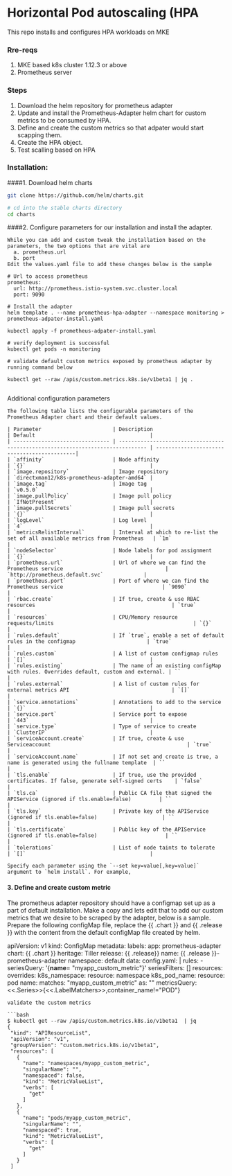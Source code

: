 # Horizontal Pod autoscaling (HPA
This repo installs and configures HPA workloads on MKE 

### Rre-reqs
1. MKE based k8s cluster 1.12.3 or above 
2. Prometheus server  

### Steps 
1. Download the helm repository for prometheus adapter 
2. Update and install the Prometheus-Adapter helm chart for custom metrics to be consumed by HPA.
3. Define and create the custom metrics so that adpater would start scapping them.
4. Create the HPA object.
5. Test scalling based on HPA

### Installation:

####1. Download helm charts
```bash
git clone https://github.com/helm/charts.git

# cd into the stable charts directory
cd charts
```
####2. Configure parameters for our installation and install the adapter. 
```
While you can add and custom tweak the installation based on the parameters, the two options that are vital are 
  a. prometheus.url
  b. port
Edit the values.yaml file to add these changes below is the sample

# Url to access prometheus
prometheus:
  url: http://prometheus.istio-system.svc.cluster.local
  port: 9090
  
# Install the adapter
helm template . --name prometheus-hpa-adapter --namespace monitoring > prometheus-adpater-install.yaml

kubectl apply -f prometheus-adpater-install.yaml

# verify deployment is successful 
kubectl get pods -n monitoring

# validate default custom metrics exposed by prometheus adapter by running command below

kubectl get --raw /apis/custom.metrics.k8s.io/v1beta1 | jq .


```


Additional configuration parameters
```
The following table lists the configurable parameters of the Prometheus Adapter chart and their default values.

| Parameter                       | Description                                                                     | Default                                     |
| ------------------------------- | ------------------------------------------------------------------------------- | --------------------------------------------|
| `affinity`                      | Node affinity                                                                   | `{}`                                        |
| `image.repository`              | Image repository                                                                | `directxman12/k8s-prometheus-adapter-amd64` |
| `image.tag`                     | Image tag                                                                       | `v0.5.0`                                    |
| `image.pullPolicy`              | Image pull policy                                                               | `IfNotPresent`                              |
| `image.pullSecrets`             | Image pull secrets                                                              | `{}`                                        |
| `logLevel`                      | Log level                                                                       | `4`                                         |
| `metricsRelistInterval`         | Interval at which to re-list the set of all available metrics from Prometheus   | `1m`                                        |
| `nodeSelector`                  | Node labels for pod assignment                                                  | `{}`                                        |
| `prometheus.url`                | Url of where we can find the Prometheus service                                 | `http://prometheus.default.svc`             |
| `prometheus.port`               | Port of where we can find the Prometheus service                                | `9090`                                      |
| `rbac.create`                   | If true, create & use RBAC resources                                            | `true`                                      |
| `resources`                     | CPU/Memory resource requests/limits                                             | `{}`                                        |
| `rules.default`                 | If `true`, enable a set of default rules in the configmap                       | `true`                                      |
| `rules.custom`                  | A list of custom configmap rules                                                | `[]`                                        |
| `rules.existing`                | The name of an existing configMap with rules. Overrides default, custom and external. | ``                                    |
| `rules.external`                | A list of custom rules for external metrics API                                 | `[]`                                        |
| `service.annotations`           | Annotations to add to the service                                               | `{}`                                        |
| `service.port`                  | Service port to expose                                                          | `443`                                       |
| `service.type`                  | Type of service to create                                                       | `ClusterIP`                                 |
| `serviceAccount.create`         | If true, create & use Serviceaccount                                            | `true`                                      |
| `serviceAccount.name`           | If not set and create is true, a name is generated using the fullname template  | ``                                          |
| `tls.enable`                    | If true, use the provided certificates. If false, generate self-signed certs    | `false`                                     |
| `tls.ca`                        | Public CA file that signed the APIService (ignored if tls.enable=false)         | ``                                          |
| `tls.key`                       | Private key of the APIService (ignored if tls.enable=false)                     | ``                                          |
| `tls.certificate`               | Public key of the APIService (ignored if tls.enable=false)                      | ``                                          |
| `tolerations`                   | List of node taints to tolerate                                                 | `[]`                                        |

Specify each parameter using the `--set key=value[,key=value]` argument to `helm install`. For example,
```
#### 3. Define and create custom metric 

The prometheus adapter repository should have a configmap set up as a part of default installation. 
Make a copy and lets edit that to add our custom metrics that we desire to be scraped by the adapter, below is a sample. 
Prepare the following configMap file, replace the {{ .chart }} and {{ .release }} with the content from the default configMap file created by helm.

apiVersion: v1
kind: ConfigMap
metadata:
  labels:
    app: prometheus-adapter
    chart: {{ .chart }}
    heritage: Tiller
    release: {{ .release}}
  name: {{ .release }}-prometheus-adapter
  namespace: default
data:
  config.yaml: |
    rules:
    - seriesQuery: '{__name__= "myapp_custom_metric"}'
      seriesFilters: []
      resources:
        overrides:
          k8s_namespace:
            resource: namespace
          k8s_pod_name:
            resource: pod
      name:
        matches: "myapp_custom_metric"
        as: ""
      metricsQuery: <<.Series>>{<<.LabelMatchers>>,container_name!="POD"}
      
 ```
 validate the custom metrics 
 
 ```bash
 $ kubectl get --raw /apis/custom.metrics.k8s.io/v1beta1  | jq
{
  "kind": "APIResourceList",
  "apiVersion": "v1",
  "groupVersion": "custom.metrics.k8s.io/v1beta1",
  "resources": [
    {
      "name": "namespaces/myapp_custom_metric",
      "singularName": "",
      "namespaced": false,
      "kind": "MetricValueList",
      "verbs": [
        "get"
      ]
    },
    {
      "name": "pods/myapp_custom_metric",
      "singularName": "",
      "namespaced": true,
      "kind": "MetricValueList",
      "verbs": [
        "get"
      ]
    }
  ]
 ```

